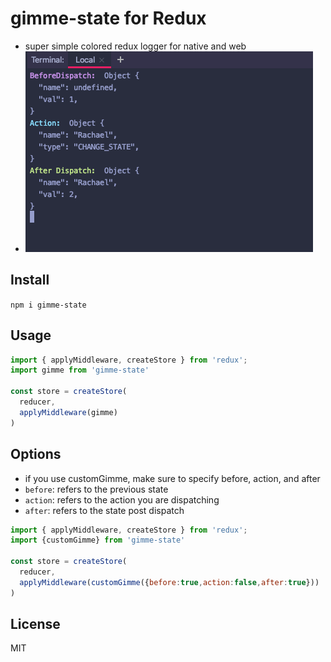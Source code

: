 # gimme-state for Redux
- super simple colored redux logger for native and web
- ![](https://github.com/11grossmane/gimme-state/blob/master/gimme.png)

## Install
`npm i gimme-state`

## Usage
```javascript
import { applyMiddleware, createStore } from 'redux';
import gimme from 'gimme-state'

const store = createStore(
  reducer,
  applyMiddleware(gimme)
)
```

## Options

- if you use customGimme, make sure to specify before, action, and after
- `before`: refers to the previous state
- `action`: refers to the action you are dispatching
- `after`: refers to the state post dispatch


```javascript
import { applyMiddleware, createStore } from 'redux';
import {customGimme} from 'gimme-state'

const store = createStore(
  reducer,
  applyMiddleware(customGimme({before:true,action:false,after:true}))
)
```

## License
MIT